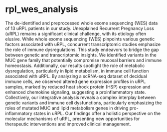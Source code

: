# rpl_wes_analysis
The de-identified and preprocessed whole exome sequencing (WES) data of 13 uRPL patients in our study.
Unexplained Recurrent Pregnancy Loss (uRPL) remains a significant clinical challenge, with its etiology often elusive. 
While whole exome sequencing (WES) pinpoints various genetic factors associated with uRPL, concurrent transcriptomic studies emphasize the role of immune dysregulations. 
This study endeavors to bridge the gap between genetic and transcriptomic insights. 
We identified variants in the MUC gene family that potentially compromise mucosal barriers and immune homeostasis. 
Additionally, our results spotlight the role of metabolic dysregulation, particularly in lipid metabolism, in immune cell function associated with uRPL. 
By analyzing a scRNA-seq dataset of decidual immune cells, we observed altered gene expression profiles in uRPL samples, marked by reduced heat shock protein (HSP) expression and enhanced chemokine signaling, suggesting a proinflammatory state. 
Collectively, our integrative analysis reveals a complex interplay between genetic variants and immune cell dysfunctions, particularly emphasizing the roles of mutated MUC and lipid metabolism genes in driving pro-inflammatory states in uRPL. 
Our findings offer a holistic perspective on the molecular mechanisms of uRPL, presenting new opportunities for therapeutic interventions and improved clinical management.
